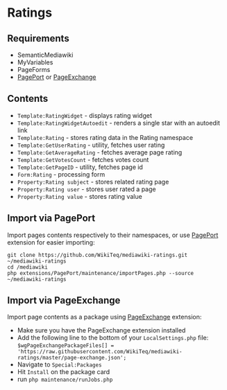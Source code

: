 Ratings
============

Requirements
------------

* SemanticMediawiki
* MyVariables
* PageForms
* [PagePort](https://github.com/WikiTeq/PagePort) or [PageExchange](https://www.mediawiki.org/wiki/Extension:Page_Exchange)

Contents
--------

* `Template:RatingWidget` - displays rating widget
* `Template:RatingWidgetAutoedit` - renders a single star with an autoedit link
* `Template:Rating` - stores rating data in the Rating namespace
* `Template:GetUserRating` - utility, fetches user rating
* `Template:GetAverageRating` - fetches average page rating
* `Template:GetVotesCount` - fetches votes count
* `Template:GetPageID` - utility, fetches page id
* `Form:Rating` - processing form
* `Property:Rating subject` - stores related rating page
* `Property:Rating user` - stores user rated a page
* `Property:Rating value` - stores rating value

Import via PagePort
-----

Import pages contents respectively to their namespaces, or use [PagePort](https://github.com/WikiTeq/PagePort) extension for easier importing:

```
git clone https://github.com/WikiTeq/mediawiki-ratings.git ~/mediawiki-ratings
cd /mediawiki
php extensions/PagePort/maintenance/importPages.php --source ~/mediawiki-ratings
```

Import via PageExchange
-----

Import page contents as a package using [PageExchange](https://www.mediawiki.org/wiki/Extension:Page_Exchange) extension:

* Make sure you have the PageExchange extension installed
* Add the following line to the bottom of your `LocalSettings.php` file: `$wgPageExchangePackageFiles[] = 'https://raw.githubusercontent.com/WikiTeq/mediawiki-ratings/master/page-exchange.json';`
* Navigate to `Special:Packages`
* Hit `Install` on the package card
* run `php maintenance/runJobs.php`


